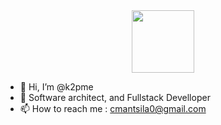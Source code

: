 <div id="header" align="center">
  <img src="https://media.giphy.com/media/M9gbBd9nbDrOTu1Mqx/giphy.gif" width="100"/>
</div>

- 👋 Hi, I’m @k2pme
- 👀 Software architect, and Fullstack Develloper 
- 📫 How to reach me : cmantsila0@gmail.com

<!---
k2pme/k2pme is a ✨ special ✨ repository because its `README.md` (this file) appears on your GitHub profile.
You can click the Preview link to take a look at your changes.
--->
